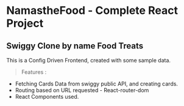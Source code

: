 # NamastheFood - Complete React Project
## Swiggy Clone by name Food Treats

This is a Config Driven Frontend, created with some sample data.
> Features :
+ Fetching Cards Data from swiggy public API, and creating cards.
+ Routing based on URL requested - React-router-dom
+ React Components used.
